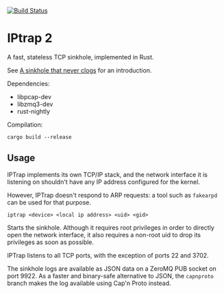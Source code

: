 [![Build Status](https://travis-ci.org/jedisct1/iptrap.png?branch=master)](https://travis-ci.org/jedisct1/iptrap?branch=master)

IPtrap 2
========

A fast, stateless TCP sinkhole, implemented in Rust.

See [A sinkhole that never clogs](http://labs.opendns.com/2014/02/28/dns-sinkhole/)
for an introduction.

Dependencies:

- libpcap-dev
- libzmq3-dev
- rust-nightly

Compilation:

    cargo build --release

Usage
-----

IPTrap implements its own TCP/IP stack, and the network interface it
is listening on shouldn't have any IP address configured for the kernel.

However, IPTrap doesn't respond to ARP requests: a tool such as `fakearpd` can
be used for that purpose.

    iptrap <device> <local ip address> <uid> <gid>
    
Starts the sinkhole. Although it requires root privileges in order to
directly open the network interface, it also requires a non-root uid
to drop its privileges as soon as possible.

IPTrap listens to all TCP ports, with the exception of ports 22 and 3702.

The sinkhole logs are available as JSON data on a ZeroMQ PUB socket on
port 9922. As a faster and binary-safe alternative to JSON, the
`capnproto` branch makes the log available using Cap'n Proto instead.


